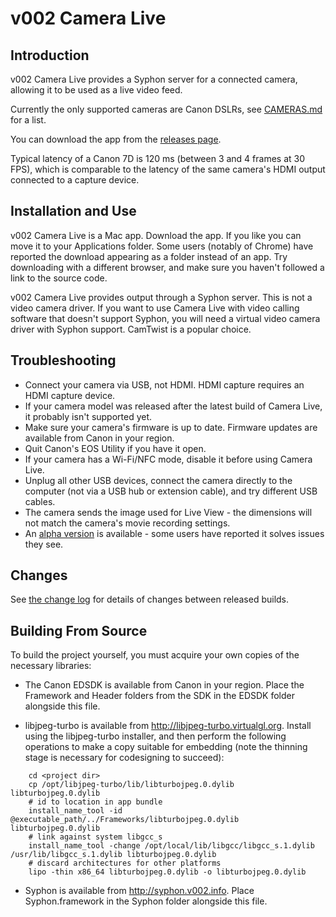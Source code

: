 v002 Camera Live
================


Introduction
------------

v002 Camera Live provides a Syphon server for a connected camera, allowing it to be used as a live video feed.

Currently the only supported cameras are Canon DSLRs, see [CAMERAS.md](https://github.com/v002/v002-Camera-Live/blob/master/CAMERAS.md) for a list.

You can download the app from the [releases page](https://github.com/v002/v002-Camera-Live/releases).

Typical latency of a Canon 7D is 120 ms (between 3 and 4 frames at 30 FPS), which is comparable to the latency of the same camera's HDMI output connected to a capture device.

Installation and Use
--------------------

v002 Camera Live is a Mac app. Download the app. If you like you can move it to your Applications folder. Some users (notably of Chrome) have reported the download appearing as a folder instead of an app. Try downloading with a different browser, and make sure you haven't followed a link to the source code.

v002 Camera Live provides output through a Syphon server. This is not a video camera driver. If you want to use Camera Live with video calling software that doesn't support Syphon, you will need a virtual video camera driver with Syphon support. CamTwist is a popular choice.

Troubleshooting
---------------

- Connect your camera via USB, not HDMI. HDMI capture requires an HDMI capture device.
- If your camera model was released after the latest build of Camera Live, it probably isn't supported yet.
- Make sure your camera's firmware is up to date. Firmware updates are available from Canon in your region. 
- Quit Canon's EOS Utility if you have it open.
- If your camera has a Wi-Fi/NFC mode, disable it before using Camera Live.
- Unplug all other USB devices, connect the camera directly to the computer (not via a USB hub or extension cable), and try different USB cables.
- The camera sends the image used for Live View - the dimensions will not match the camera's movie recording settings.
- An [alpha version](https://github.com/v002/v002-Camera-Live/releases/download/13/Camera.Live.zip) is available - some users have reported it solves issues they see.

Changes
-------

See [the change log](https://github.com/v002/v002-Camera-Live/blob/master/CHANGES.md) for details of changes between released builds.

Building From Source
--------------------

To build the project yourself, you must acquire your own copies of the necessary libraries:

 - The Canon EDSDK is available from Canon in your region. Place the Framework and Header folders from the SDK in the EDSDK folder alongside this file.

 - libjpeg-turbo is available from http://libjpeg-turbo.virtualgl.org. Install using the libjpeg-turbo installer, and then perform the following operations to make a copy suitable for embedding (note the thinning stage is necessary for codesigning to succeed):

````
    cd <project dir>
    cp /opt/libjpeg-turbo/lib/libturbojpeg.0.dylib libturbojpeg.0.dylib
    # id to location in app bundle
    install_name_tool -id @executable_path/../Frameworks/libturbojpeg.0.dylib libturbojpeg.0.dylib
    # link against system libgcc_s
    install_name_tool -change /opt/local/lib/libgcc/libgcc_s.1.dylib /usr/lib/libgcc_s.1.dylib libturbojpeg.0.dylib
    # discard architectures for other platforms
    lipo -thin x86_64 libturbojpeg.0.dylib -o libturbojpeg.0.dylib
````

 - Syphon is available from http://syphon.v002.info. Place Syphon.framework in the Syphon folder alongside this file.
